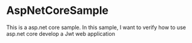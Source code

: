 # AspNetCoreSample
This is a asp.net core sample. In this sample, I want to verify how to use asp.net core develop a Jwt web application
